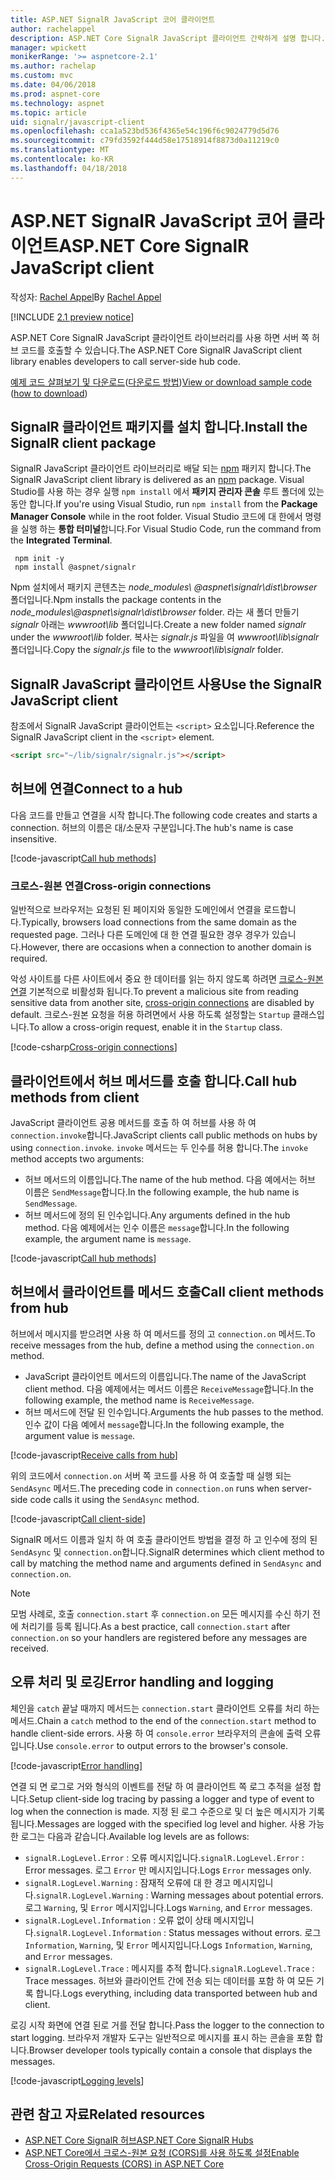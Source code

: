 ```yaml
---
title: ASP.NET SignalR JavaScript 코어 클라이언트
author: rachelappel
description: ASP.NET Core SignalR JavaScript 클라이언트 간략하게 설명 합니다.
manager: wpickett
monikerRange: '>= aspnetcore-2.1'
ms.author: rachelap
ms.custom: mvc
ms.date: 04/06/2018
ms.prod: aspnet-core
ms.technology: aspnet
ms.topic: article
uid: signalr/javascript-client
ms.openlocfilehash: cca1a523bd536f4365e54c196f6c9024779d5d76
ms.sourcegitcommit: c79fd3592f444d58e17518914f8873d0a11219c0
ms.translationtype: MT
ms.contentlocale: ko-KR
ms.lasthandoff: 04/18/2018
---
```

# <a name="aspnet-core-signalr-javascript-client"></a><span data-ttu-id="5a7ac-103">ASP.NET SignalR JavaScript 코어 클라이언트</span><span class="sxs-lookup"><span data-stu-id="5a7ac-103">ASP.NET Core SignalR JavaScript client</span></span>

<span data-ttu-id="5a7ac-104">작성자: [Rachel Appel](http://twitter.com/rachelappel)</span><span class="sxs-lookup"><span data-stu-id="5a7ac-104">By [Rachel Appel](http://twitter.com/rachelappel)</span></span>

[!INCLUDE [2.1 preview notice](~/includes/2.1.md)]

<span data-ttu-id="5a7ac-105">ASP.NET Core SignalR JavaScript 클라이언트 라이브러리를 사용 하면 서버 쪽 허브 코드를 호출할 수 있습니다.</span><span class="sxs-lookup"><span data-stu-id="5a7ac-105">The ASP.NET Core SignalR JavaScript client library enables developers to call server-side hub code.</span></span>

<span data-ttu-id="5a7ac-106">[예제 코드 살펴보기 및 다운로드](https://github.com/aspnet/Docs/tree/live/aspnetcore/signalr/javascript-client/sample)([다운로드 방법](xref:tutorials/index#how-to-download-a-sample))</span><span class="sxs-lookup"><span data-stu-id="5a7ac-106">[View or download sample code](https://github.com/aspnet/Docs/tree/live/aspnetcore/signalr/javascript-client/sample) ([how to download](xref:tutorials/index#how-to-download-a-sample))</span></span>

## <a name="install-the-signalr-client-package"></a><span data-ttu-id="5a7ac-107">SignalR 클라이언트 패키지를 설치 합니다.</span><span class="sxs-lookup"><span data-stu-id="5a7ac-107">Install the SignalR client package</span></span>

<span data-ttu-id="5a7ac-108">SignalR JavaScript 클라이언트 라이브러리로 배달 되는 [npm](https://www.npmjs.com/) 패키지 합니다.</span><span class="sxs-lookup"><span data-stu-id="5a7ac-108">The SignalR JavaScript client library is delivered as an [npm](https://www.npmjs.com/) package.</span></span> <span data-ttu-id="5a7ac-109">Visual Studio를 사용 하는 경우 실행 `npm install` 에서 **패키지 관리자 콘솔** 루트 폴더에 있는 동안 합니다.</span><span class="sxs-lookup"><span data-stu-id="5a7ac-109">If you're using Visual Studio, run `npm install` from the **Package Manager Console** while in the root folder.</span></span> <span data-ttu-id="5a7ac-110">Visual Studio 코드에 대 한에서 명령을 실행 하는 **통합 터미널**합니다.</span><span class="sxs-lookup"><span data-stu-id="5a7ac-110">For Visual Studio Code, run the command from the **Integrated Terminal**.</span></span>

  ```console
   npm init -y
   npm install @aspnet/signalr
  ```

<span data-ttu-id="5a7ac-111">Npm 설치에서 패키지 콘텐츠는 *node_modules\\ @aspnet\signalr\dist\browser*  폴더입니다.</span><span class="sxs-lookup"><span data-stu-id="5a7ac-111">Npm installs the package contents in the *node_modules\\@aspnet\signalr\dist\browser* folder.</span></span> <span data-ttu-id="5a7ac-112">라는 새 폴더 만들기 *signalr* 아래는 *wwwroot\\lib* 폴더입니다.</span><span class="sxs-lookup"><span data-stu-id="5a7ac-112">Create a new folder named *signalr* under the *wwwroot\\lib* folder.</span></span> <span data-ttu-id="5a7ac-113">복사는 *signalr.js* 파일을 여 *wwwroot\lib\signalr* 폴더입니다.</span><span class="sxs-lookup"><span data-stu-id="5a7ac-113">Copy the *signalr.js* file to the *wwwroot\lib\signalr* folder.</span></span>

## <a name="use-the-signalr-javascript-client"></a><span data-ttu-id="5a7ac-114">SignalR JavaScript 클라이언트 사용</span><span class="sxs-lookup"><span data-stu-id="5a7ac-114">Use the SignalR JavaScript client</span></span>

<span data-ttu-id="5a7ac-115">참조에서 SignalR JavaScript 클라이언트는 `<script>` 요소입니다.</span><span class="sxs-lookup"><span data-stu-id="5a7ac-115">Reference the SignalR JavaScript client in the `<script>` element.</span></span>

```html
<script src="~/lib/signalr/signalr.js"></script>
```

## <a name="connect-to-a-hub"></a><span data-ttu-id="5a7ac-116">허브에 연결</span><span class="sxs-lookup"><span data-stu-id="5a7ac-116">Connect to a hub</span></span>

<span data-ttu-id="5a7ac-117">다음 코드를 만들고 연결을 시작 합니다.</span><span class="sxs-lookup"><span data-stu-id="5a7ac-117">The following code creates and starts a connection.</span></span> <span data-ttu-id="5a7ac-118">허브의 이름은 대/소문자 구분입니다.</span><span class="sxs-lookup"><span data-stu-id="5a7ac-118">The hub's name is case insensitive.</span></span>

[!code-javascript[Call hub methods](javascript-client/sample/wwwroot/js/chat.js?range=1-2,18)]

### <a name="cross-origin-connections"></a><span data-ttu-id="5a7ac-119">크로스-원본 연결</span><span class="sxs-lookup"><span data-stu-id="5a7ac-119">Cross-origin connections</span></span>

<span data-ttu-id="5a7ac-120">일반적으로 브라우저는 요청된 된 페이지와 동일한 도메인에서 연결을 로드합니다.</span><span class="sxs-lookup"><span data-stu-id="5a7ac-120">Typically, browsers load connections from the same domain as the requested page.</span></span> <span data-ttu-id="5a7ac-121">그러나 다른 도메인에 대 한 연결 필요한 경우 경우가 있습니다.</span><span class="sxs-lookup"><span data-stu-id="5a7ac-121">However, there are occasions when a connection to another domain is required.</span></span>

<span data-ttu-id="5a7ac-122">악성 사이트를 다른 사이트에서 중요 한 데이터를 읽는 하지 않도록 하려면 [크로스-원본 연결](xref:security/cors) 기본적으로 비활성화 됩니다.</span><span class="sxs-lookup"><span data-stu-id="5a7ac-122">To prevent a malicious site from reading sensitive data from another site, [cross-origin connections](xref:security/cors) are disabled by default.</span></span> <span data-ttu-id="5a7ac-123">크로스-원본 요청을 허용 하려면에서 사용 하도록 설정할는 `Startup` 클래스입니다.</span><span class="sxs-lookup"><span data-stu-id="5a7ac-123">To allow a cross-origin request, enable it in the `Startup` class.</span></span>

[!code-csharp[Cross-origin connections](javascript-client/sample/Startup.cs?highlight=29-34,55)]

## <a name="call-hub-methods-from-client"></a><span data-ttu-id="5a7ac-124">클라이언트에서 허브 메서드를 호출 합니다.</span><span class="sxs-lookup"><span data-stu-id="5a7ac-124">Call hub methods from client</span></span>

<span data-ttu-id="5a7ac-125">JavaScript 클라이언트 공용 메서드를 호출 하 여 허브를 사용 하 여 `connection.invoke`합니다.</span><span class="sxs-lookup"><span data-stu-id="5a7ac-125">JavaScript clients call public methods on hubs by using `connection.invoke`.</span></span> <span data-ttu-id="5a7ac-126">`invoke` 메서드는 두 인수를 허용 합니다.</span><span class="sxs-lookup"><span data-stu-id="5a7ac-126">The `invoke` method accepts two arguments:</span></span>

* <span data-ttu-id="5a7ac-127">허브 메서드의 이름입니다.</span><span class="sxs-lookup"><span data-stu-id="5a7ac-127">The name of the hub method.</span></span> <span data-ttu-id="5a7ac-128">다음 예에서는 허브 이름은 `SendMessage`합니다.</span><span class="sxs-lookup"><span data-stu-id="5a7ac-128">In the following example, the hub name is `SendMessage`.</span></span>
* <span data-ttu-id="5a7ac-129">허브 메서드에 정의 된 인수입니다.</span><span class="sxs-lookup"><span data-stu-id="5a7ac-129">Any arguments defined in the hub method.</span></span> <span data-ttu-id="5a7ac-130">다음 예제에서는 인수 이름은 `message`합니다.</span><span class="sxs-lookup"><span data-stu-id="5a7ac-130">In the following example, the argument name is `message`.</span></span>

[!code-javascript[Call hub methods](javascript-client/sample/wwwroot/js/chat.js?range=14)]

## <a name="call-client-methods-from-hub"></a><span data-ttu-id="5a7ac-131">허브에서 클라이언트를 메서드 호출</span><span class="sxs-lookup"><span data-stu-id="5a7ac-131">Call client methods from hub</span></span>

<span data-ttu-id="5a7ac-132">허브에서 메시지를 받으려면 사용 하 여 메서드를 정의 고 `connection.on` 메서드.</span><span class="sxs-lookup"><span data-stu-id="5a7ac-132">To receive messages from the hub, define a method using the `connection.on` method.</span></span>

* <span data-ttu-id="5a7ac-133">JavaScript 클라이언트 메서드의 이름입니다.</span><span class="sxs-lookup"><span data-stu-id="5a7ac-133">The name of the JavaScript client method.</span></span> <span data-ttu-id="5a7ac-134">다음 예제에서는 메서드 이름은 `ReceiveMessage`합니다.</span><span class="sxs-lookup"><span data-stu-id="5a7ac-134">In the following example, the method name is `ReceiveMessage`.</span></span>
* <span data-ttu-id="5a7ac-135">허브 메서드에 전달 된 인수입니다.</span><span class="sxs-lookup"><span data-stu-id="5a7ac-135">Arguments the hub passes to the method.</span></span> <span data-ttu-id="5a7ac-136">인수 값이 다음 예에서 `message`합니다.</span><span class="sxs-lookup"><span data-stu-id="5a7ac-136">In the following example, the argument value is `message`.</span></span>

[!code-javascript[Receive calls from hub](javascript-client/sample/wwwroot/js/chat.js?range=4-9)]

<span data-ttu-id="5a7ac-137">위의 코드에서 `connection.on` 서버 쪽 코드를 사용 하 여 호출할 때 실행 되는 `SendAsync` 메서드.</span><span class="sxs-lookup"><span data-stu-id="5a7ac-137">The preceding code in `connection.on` runs when server-side code calls it using the `SendAsync` method.</span></span>

[!code-javascript[Call client-side](javascript-client/sample/hubs/chathub.cs?range=8-11)]

<span data-ttu-id="5a7ac-138">SignalR 메서드 이름과 일치 하 여 호출 클라이언트 방법을 결정 하 고 인수에 정의 된 `SendAsync` 및 `connection.on`합니다.</span><span class="sxs-lookup"><span data-stu-id="5a7ac-138">SignalR determines which client method to call by matching the method name and arguments defined in `SendAsync` and `connection.on`.</span></span>

> [!NOTE]
> <span data-ttu-id="5a7ac-139">모범 사례로, 호출 `connection.start` 후 `connection.on` 모든 메시지를 수신 하기 전에 처리기를 등록 됩니다.</span><span class="sxs-lookup"><span data-stu-id="5a7ac-139">As a best practice, call `connection.start` after `connection.on` so your handlers are registered before any messages are received.</span></span>

## <a name="error-handling-and-logging"></a><span data-ttu-id="5a7ac-140">오류 처리 및 로깅</span><span class="sxs-lookup"><span data-stu-id="5a7ac-140">Error handling and logging</span></span>

<span data-ttu-id="5a7ac-141">체인을 `catch` 끝날 때까지 메서드는 `connection.start` 클라이언트 오류를 처리 하는 메서드.</span><span class="sxs-lookup"><span data-stu-id="5a7ac-141">Chain a `catch` method to the end of the `connection.start` method to handle client-side errors.</span></span> <span data-ttu-id="5a7ac-142">사용 하 여 `console.error` 브라우저의 콘솔에 출력 오류입니다.</span><span class="sxs-lookup"><span data-stu-id="5a7ac-142">Use `console.error` to output errors to the browser's console.</span></span>

[!code-javascript[Error handling](javascript-client/sample/wwwroot/js/chat.js?range=18)]

<span data-ttu-id="5a7ac-143">연결 되 면 로그로 거와 형식의 이벤트를 전달 하 여 클라이언트 쪽 로그 추적을 설정 합니다.</span><span class="sxs-lookup"><span data-stu-id="5a7ac-143">Setup client-side log tracing by passing a logger and type of event to log when the connection is made.</span></span> <span data-ttu-id="5a7ac-144">지정 된 로그 수준으로 및 더 높은 메시지가 기록 됩니다.</span><span class="sxs-lookup"><span data-stu-id="5a7ac-144">Messages are logged with the specified log level and higher.</span></span> <span data-ttu-id="5a7ac-145">사용 가능한 로그는 다음과 같습니다.</span><span class="sxs-lookup"><span data-stu-id="5a7ac-145">Available log levels are as follows:</span></span>

* <span data-ttu-id="5a7ac-146">`signalR.LogLevel.Error` : 오류 메시지입니다.</span><span class="sxs-lookup"><span data-stu-id="5a7ac-146">`signalR.LogLevel.Error` : Error messages.</span></span> <span data-ttu-id="5a7ac-147">로그 `Error` 만 메시지입니다.</span><span class="sxs-lookup"><span data-stu-id="5a7ac-147">Logs `Error` messages only.</span></span>
* <span data-ttu-id="5a7ac-148">`signalR.LogLevel.Warning` : 잠재적 오류에 대 한 경고 메시지입니다.</span><span class="sxs-lookup"><span data-stu-id="5a7ac-148">`signalR.LogLevel.Warning` : Warning messages about potential errors.</span></span> <span data-ttu-id="5a7ac-149">로그 `Warning`, 및 `Error` 메시지입니다.</span><span class="sxs-lookup"><span data-stu-id="5a7ac-149">Logs `Warning`, and `Error` messages.</span></span>
* <span data-ttu-id="5a7ac-150">`signalR.LogLevel.Information` : 오류 없이 상태 메시지입니다.</span><span class="sxs-lookup"><span data-stu-id="5a7ac-150">`signalR.LogLevel.Information` : Status messages without errors.</span></span> <span data-ttu-id="5a7ac-151">로그 `Information`, `Warning`, 및 `Error` 메시지입니다.</span><span class="sxs-lookup"><span data-stu-id="5a7ac-151">Logs `Information`, `Warning`, and `Error` messages.</span></span>
* <span data-ttu-id="5a7ac-152">`signalR.LogLevel.Trace` : 메시지를 추적 합니다.</span><span class="sxs-lookup"><span data-stu-id="5a7ac-152">`signalR.LogLevel.Trace` : Trace messages.</span></span> <span data-ttu-id="5a7ac-153">허브와 클라이언트 간에 전송 되는 데이터를 포함 하 여 모든 기록 합니다.</span><span class="sxs-lookup"><span data-stu-id="5a7ac-153">Logs everything, including data transported between hub and client.</span></span>

<span data-ttu-id="5a7ac-154">로깅 시작 화면에 연결 된로 거를 전달 합니다.</span><span class="sxs-lookup"><span data-stu-id="5a7ac-154">Pass the logger to the connection to start logging.</span></span> <span data-ttu-id="5a7ac-155">브라우저 개발자 도구는 일반적으로 메시지를 표시 하는 콘솔을 포함 합니다.</span><span class="sxs-lookup"><span data-stu-id="5a7ac-155">Browser developer tools typically contain a console that displays the messages.</span></span>

[!code-javascript[Logging levels](javascript-client/sample/wwwroot/js/chat.js?range=1-2)]

## <a name="related-resources"></a><span data-ttu-id="5a7ac-156">관련 참고 자료</span><span class="sxs-lookup"><span data-stu-id="5a7ac-156">Related resources</span></span>

* [<span data-ttu-id="5a7ac-157">ASP.NET Core SignalR 허브</span><span class="sxs-lookup"><span data-stu-id="5a7ac-157">ASP.NET Core SignalR Hubs</span></span>](xref:signalr/hubs)
* [<span data-ttu-id="5a7ac-158">ASP.NET Core에서 크로스-원본 요청 (CORS)를 사용 하도록 설정</span><span class="sxs-lookup"><span data-stu-id="5a7ac-158">Enable Cross-Origin Requests (CORS) in ASP.NET Core</span></span>](xref:security/cors)